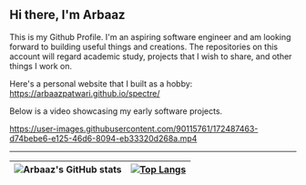## Hi there, I'm Arbaaz

This is my Github Profile. I'm an aspiring software engineer and am looking forward to building useful things and creations. The repositories on this account will regard academic study, projects that I wish to share, and other things I work on.

Here's a personal website that I built as a hobby: https://arbaazpatwari.github.io/spectre/

Below is a video showcasing my early software projects.

https://user-images.githubusercontent.com/90115761/172487463-d74bebe6-e125-46d6-8094-eb33320d268a.mp4

---

| ![Arbaaz's GitHub stats](https://github-readme-stats.vercel.app/api?username=arbaazpatwari&show_icons=true&theme=transparent) | [![Top Langs](https://github-readme-stats.vercel.app/api/top-langs/?username=arbaazpatwari&layout=donut&theme=transparent)](https://github.com/arbaazpatwari/github-readme-stats) |
| --- | --- |
